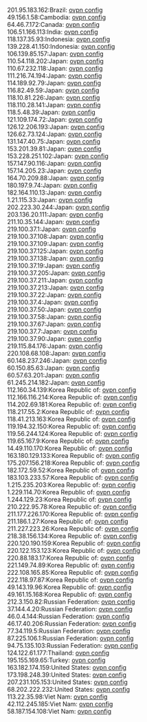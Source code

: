 201.95.183.162:Brazil: [ovpn config](vpn/201_95_183_162.ovpn)  
49.156.1.58:Cambodia: [ovpn config](vpn/49_156_1_58.ovpn)  
64.46.7.172:Canada: [ovpn config](vpn/64_46_7_172.ovpn)  
106.51.166.113:India: [ovpn config](vpn/106_51_166_113.ovpn)  
118.137.35.93:Indonesia: [ovpn config](vpn/118_137_35_93.ovpn)  
139.228.41.150:Indonesia: [ovpn config](vpn/139_228_41_150.ovpn)  
106.139.85.157:Japan: [ovpn config](vpn/106_139_85_157.ovpn)  
110.54.118.202:Japan: [ovpn config](vpn/110_54_118_202.ovpn)  
110.67.232.118:Japan: [ovpn config](vpn/110_67_232_118.ovpn)  
111.216.74.194:Japan: [ovpn config](vpn/111_216_74_194.ovpn)  
114.189.92.79:Japan: [ovpn config](vpn/114_189_92_79.ovpn)  
116.82.49.59:Japan: [ovpn config](vpn/116_82_49_59.ovpn)  
118.10.81.226:Japan: [ovpn config](vpn/118_10_81_226.ovpn)  
118.110.28.141:Japan: [ovpn config](vpn/118_110_28_141.ovpn)  
118.5.48.39:Japan: [ovpn config](vpn/118_5_48_39.ovpn)  
121.109.174.72:Japan: [ovpn config](vpn/121_109_174_72.ovpn)  
126.12.206.193:Japan: [ovpn config](vpn/126_12_206_193.ovpn)  
126.62.73.124:Japan: [ovpn config](vpn/126_62_73_124.ovpn)  
131.147.40.75:Japan: [ovpn config](vpn/131_147_40_75.ovpn)  
153.201.39.81:Japan: [ovpn config](vpn/153_201_39_81.ovpn)  
153.228.251.102:Japan: [ovpn config](vpn/153_228_251_102.ovpn)  
157.147.90.116:Japan: [ovpn config](vpn/157_147_90_116.ovpn)  
157.14.205.23:Japan: [ovpn config](vpn/157_14_205_23.ovpn)  
164.70.209.88:Japan: [ovpn config](vpn/164_70_209_88.ovpn)  
180.197.9.74:Japan: [ovpn config](vpn/180_197_9_74.ovpn)  
182.164.110.13:Japan: [ovpn config](vpn/182_164_110_13.ovpn)  
1.21.115.33:Japan: [ovpn config](vpn/1_21_115_33.ovpn)  
202.223.30.244:Japan: [ovpn config](vpn/202_223_30_244.ovpn)  
203.136.20.111:Japan: [ovpn config](vpn/203_136_20_111.ovpn)  
211.10.35.144:Japan: [ovpn config](vpn/211_10_35_144.ovpn)  
219.100.37.1:Japan: [ovpn config](vpn/219_100_37_1.ovpn)  
219.100.37.108:Japan: [ovpn config](vpn/219_100_37_108.ovpn)  
219.100.37.109:Japan: [ovpn config](vpn/219_100_37_109.ovpn)  
219.100.37.125:Japan: [ovpn config](vpn/219_100_37_125.ovpn)  
219.100.37.138:Japan: [ovpn config](vpn/219_100_37_138.ovpn)  
219.100.37.19:Japan: [ovpn config](vpn/219_100_37_19.ovpn)  
219.100.37.205:Japan: [ovpn config](vpn/219_100_37_205.ovpn)  
219.100.37.211:Japan: [ovpn config](vpn/219_100_37_211.ovpn)  
219.100.37.213:Japan: [ovpn config](vpn/219_100_37_213.ovpn)  
219.100.37.22:Japan: [ovpn config](vpn/219_100_37_22.ovpn)  
219.100.37.4:Japan: [ovpn config](vpn/219_100_37_4.ovpn)  
219.100.37.50:Japan: [ovpn config](vpn/219_100_37_50.ovpn)  
219.100.37.58:Japan: [ovpn config](vpn/219_100_37_58.ovpn)  
219.100.37.67:Japan: [ovpn config](vpn/219_100_37_67.ovpn)  
219.100.37.7:Japan: [ovpn config](vpn/219_100_37_7.ovpn)  
219.100.37.90:Japan: [ovpn config](vpn/219_100_37_90.ovpn)  
219.115.84.176:Japan: [ovpn config](vpn/219_115_84_176.ovpn)  
220.108.68.108:Japan: [ovpn config](vpn/220_108_68_108.ovpn)  
60.148.237.246:Japan: [ovpn config](vpn/60_148_237_246.ovpn)  
60.150.85.63:Japan: [ovpn config](vpn/60_150_85_63.ovpn)  
60.57.63.201:Japan: [ovpn config](vpn/60_57_63_201.ovpn)  
61.245.214.182:Japan: [ovpn config](vpn/61_245_214_182.ovpn)  
112.160.34.139:Korea Republic of: [ovpn config](vpn/112_160_34_139.ovpn)  
112.166.116.214:Korea Republic of: [ovpn config](vpn/112_166_116_214.ovpn)  
114.202.69.181:Korea Republic of: [ovpn config](vpn/114_202_69_181.ovpn)  
118.217.55.2:Korea Republic of: [ovpn config](vpn/118_217_55_2.ovpn)  
118.41.213.163:Korea Republic of: [ovpn config](vpn/118_41_213_163.ovpn)  
119.194.32.150:Korea Republic of: [ovpn config](vpn/119_194_32_150.ovpn)  
119.56.244.124:Korea Republic of: [ovpn config](vpn/119_56_244_124.ovpn)  
119.65.167.9:Korea Republic of: [ovpn config](vpn/119_65_167_9.ovpn)  
14.49.110.170:Korea Republic of: [ovpn config](vpn/14_49_110_170.ovpn)  
163.180.129.133:Korea Republic of: [ovpn config](vpn/163_180_129_133.ovpn)  
175.207.156.218:Korea Republic of: [ovpn config](vpn/175_207_156_218.ovpn)  
182.172.59.52:Korea Republic of: [ovpn config](vpn/182_172_59_52.ovpn)  
183.103.233.57:Korea Republic of: [ovpn config](vpn/183_103_233_57.ovpn)  
1.215.235.203:Korea Republic of: [ovpn config](vpn/1_215_235_203.ovpn)  
1.229.114.70:Korea Republic of: [ovpn config](vpn/1_229_114_70.ovpn)  
1.244.129.23:Korea Republic of: [ovpn config](vpn/1_244_129_23.ovpn)  
210.222.95.78:Korea Republic of: [ovpn config](vpn/210_222_95_78.ovpn)  
211.177.226.170:Korea Republic of: [ovpn config](vpn/211_177_226_170.ovpn)  
211.186.1.27:Korea Republic of: [ovpn config](vpn/211_186_1_27.ovpn)  
211.227.223.26:Korea Republic of: [ovpn config](vpn/211_227_223_26.ovpn)  
218.38.156.134:Korea Republic of: [ovpn config](vpn/218_38_156_134.ovpn)  
220.120.190.159:Korea Republic of: [ovpn config](vpn/220_120_190_159.ovpn)  
220.122.153.123:Korea Republic of: [ovpn config](vpn/220_122_153_123.ovpn)  
220.88.183.17:Korea Republic of: [ovpn config](vpn/220_88_183_17.ovpn)  
221.149.74.89:Korea Republic of: [ovpn config](vpn/221_149_74_89.ovpn)  
222.108.165.85:Korea Republic of: [ovpn config](vpn/222_108_165_85.ovpn)  
222.118.97.87:Korea Republic of: [ovpn config](vpn/222_118_97_87.ovpn)  
49.143.19.96:Korea Republic of: [ovpn config](vpn/49_143_19_96.ovpn)  
49.161.15.168:Korea Republic of: [ovpn config](vpn/49_161_15_168.ovpn)  
212.3.150.82:Russian Federation: [ovpn config](vpn/212_3_150_82.ovpn)  
37.144.4.20:Russian Federation: [ovpn config](vpn/37_144_4_20.ovpn)  
46.0.4.144:Russian Federation: [ovpn config](vpn/46_0_4_144.ovpn)  
46.17.40.206:Russian Federation: [ovpn config](vpn/46_17_40_206.ovpn)  
77.34.119.5:Russian Federation: [ovpn config](vpn/77_34_119_5.ovpn)  
87.225.106.1:Russian Federation: [ovpn config](vpn/87_225_106_1.ovpn)  
94.75.135.103:Russian Federation: [ovpn config](vpn/94_75_135_103.ovpn)  
124.122.61.177:Thailand: [ovpn config](vpn/124_122_61_177.ovpn)  
195.155.169.65:Turkey: [ovpn config](vpn/195_155_169_65.ovpn)  
163.182.174.159:United States: [ovpn config](vpn/163_182_174_159.ovpn)  
173.198.248.39:United States: [ovpn config](vpn/173_198_248_39.ovpn)  
207.231.105.153:United States: [ovpn config](vpn/207_231_105_153.ovpn)  
68.202.222.232:United States: [ovpn config](vpn/68_202_222_232.ovpn)  
113.22.35.98:Viet Nam: [ovpn config](vpn/113_22_35_98.ovpn)  
42.112.245.185:Viet Nam: [ovpn config](vpn/42_112_245_185.ovpn)  
58.187.154.108:Viet Nam: [ovpn config](vpn/58_187_154_108.ovpn)  

